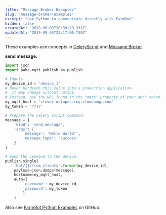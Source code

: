 ```yaml
---
title: "Message Broker Examples"
slug: "message-broker-examples"
excerpt: "Use Python to communicate directly with FarmBot"
hidden: false
createdAt: "2018-05-09T20:39:29.331Z"
updatedAt: "2019-09-30T23:17:06.730Z"
---
```

These examples use concepts in [CeleryScript](/v9/Documentation/celery-script.md) and [Message Broker](/v9/Documentation/web-app/message-broker.md).


__send message:__

```python
import json
import paho.mqtt.publish as publish

# Inputs:
my_device_id = 'device_1'
# Never hardcode this value into a production application-
#  It may change without notice.
# Instead, use the URL found in the "mqtt" property of your auth token.
my_mqtt_host = 'clever-octopus.rmq.cloudamqp.com'
my_token = '????'

# Prepare the Celery Script command.
message = {
    'kind': 'send_message',
    'args': {
        'message': 'Hello World!',
        'message_type': 'success'
    }
}

# Send the command to the device.
publish.single(
    'bot/{}/from_clients'.format(my_device_id),
    payload=json.dumps(message),
    hostname=my_mqtt_host,
    auth={
        'username': my_device_id,
        'password': my_token
        }
    )
```

Also see [FarmBot Python Examples](https://github.com/FarmBot-Labs/FarmBot-Python-Examples) on GitHub.
